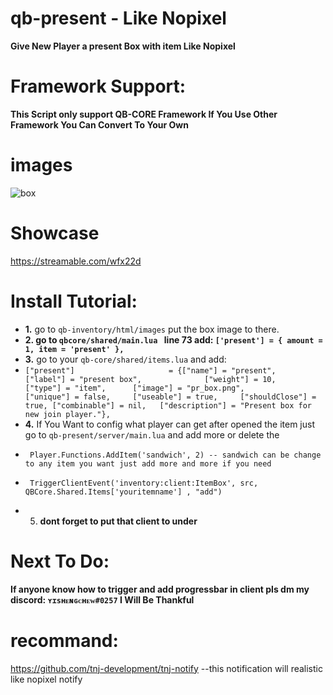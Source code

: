 # qb-present - Like Nopixel
**Give New Player a present Box with item Like Nopixel**

# Framework Support:
**This Script only support QB-CORE Framework If You Use Other Framework You Can Convert To Your Own**

# images
![box](https://i.imgur.com/zxsDgNT.png)

# Showcase
https://streamable.com/wfx22d

# Install Tutorial:
- **1.** go to `qb-inventory/html/images` put the box image to there.
- **2. go to `qbcore/shared/main.lua ` line  73 add:     `['present'] = { amount = 1, item = 'present' },`**
-  **3.** go to your `qb-core/shared/items.lua` and add:     
-  ` ["present"] 					 = {["name"] = "present", 			  			["label"] = "present box", 				["weight"] = 10, 		["type"] = "item", 		["image"] = "pr_box.png", 		    ["unique"] = false, 	["useable"] = true, 	["shouldClose"] = true,	["combinable"] = nil,   ["description"] = "Present box for new join player."},
`
- **4.** If You Want to config what player can get after opened the item just go to `qb-present/server/main.lua` and add more or delete the 
-      Player.Functions.AddItem('sandwich', 2) -- sandwich can be change to any item you want just add more and more if you need
-      TriggerClientEvent('inventory:client:ItemBox', src, QBCore.Shared.Items['youritemname'] , "add")
- 5. **dont forget to put that client to under**

# Next To Do:
**If anyone know how to trigger and add progressbar in client pls dm my discord: `ʏɪsʜᴇɴɢᴄʜᴇᴡ#0257` I Will Be Thankful**

# recommand:
https://github.com/tnj-development/tnj-notify  --this notification will realistic like nopixel notify
